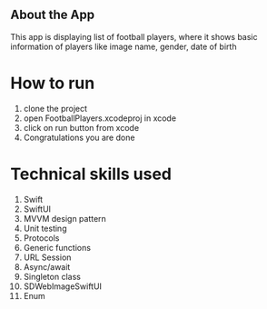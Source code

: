 ## About the App
This app is displaying list of football players, where it shows basic information of players like image name, gender, date of birth

# How to run
1. clone the project
2. open FootballPlayers.xcodeproj in xcode
3. click on run button from xcode
4. Congratulations you are done

# Technical skills used 
1. Swift
2. SwiftUI
3. MVVM design pattern
4. Unit testing
5. Protocols
6. Generic functions
7. URL Session
8. Async/await
9. Singleton class
10. SDWebImageSwiftUI
11. Enum





